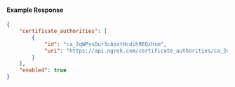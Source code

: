 <!-- Code generated for API Clients. DO NOT EDIT. -->

#### Example Response

```json
{
	"certificate_authorities": [
		{
			"id": "ca_2qWPssDur3cAsxtHcdih9EQzhsm",
			"uri": "https://api.ngrok.com/certificate_authorities/ca_2qWPssDur3cAsxtHcdih9EQzhsm"
		}
	],
	"enabled": true
}
```
